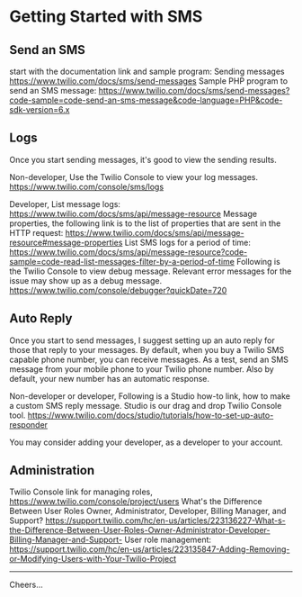# Getting Started with SMS

## Send an SMS

start with the documentation link and sample program:
Sending messages
https://www.twilio.com/docs/sms/send-messages
Sample PHP program to send an SMS message:
https://www.twilio.com/docs/sms/send-messages?code-sample=code-send-an-sms-message&code-language=PHP&code-sdk-version=6.x

## Logs

Once you start sending messages, it's good to view the sending results.

Non-developer,
Use the Twilio Console to view your log messages.
https://www.twilio.com/console/sms/logs

Developer,
List message logs:
https://www.twilio.com/docs/sms/api/message-resource
Message properties, the following link is to the list of properties that are sent in the HTTP request:
https://www.twilio.com/docs/sms/api/message-resource#message-properties
List SMS logs for a period of time:
https://www.twilio.com/docs/sms/api/message-resource?code-sample=code-read-list-messages-filter-by-a-period-of-time
Following is the Twilio Console to view debug message. Relevant error messages for the issue may show up as a debug message.
https://www.twilio.com/console/debugger?quickDate=720

## Auto Reply

Once you start to send messages, I suggest setting up an auto reply for those that reply to your messages. By default, when you buy a Twilio SMS capable phone number, you can receive messages. As a test, send an SMS message from your mobile phone to your Twilio phone number. Also by default, your new number has an automatic response.

Non-developer or developer,
Following is a Studio how-to link, how to make a custom SMS reply message. Studio is our drag and drop Twilio Console tool.
https://www.twilio.com/docs/studio/tutorials/how-to-set-up-auto-responder

You may consider adding your developer, as a developer to your account.

## Administration

Twilio Console link for managing roles,
https://www.twilio.com/console/project/users
What's the Difference Between User Roles Owner, Administrator, Developer, Billing Manager, and Support?
https://support.twilio.com/hc/en-us/articles/223136227-What-s-the-Difference-Between-User-Roles-Owner-Administrator-Developer-Billing-Manager-and-Support-
User role management:
https://support.twilio.com/hc/en-us/articles/223135847-Adding-Removing-or-Modifying-Users-with-Your-Twilio-Project


--------------------------------------------------------------------------------

Cheers...
